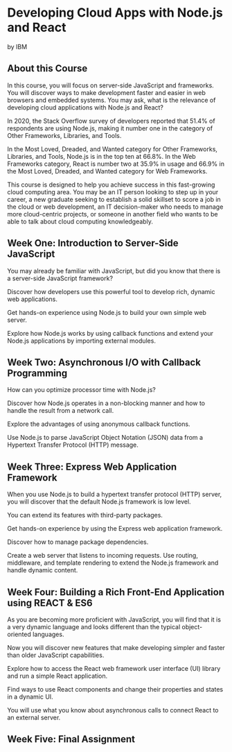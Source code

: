 # Developing Cloud Apps with Node.js and React
by IBM

## About this Course
In this course, you will focus on server-side JavaScript and frameworks. You will discover ways to make development faster and easier in web browsers and embedded systems. You may ask, what is the relevance of developing cloud applications with Node.js and React? 

In 2020, the Stack Overflow survey of developers reported that 51.4% of respondents are using Node.js, making it number one in the category of Other Frameworks, Libraries, and Tools.  

In the Most Loved, Dreaded, and Wanted category for Other Frameworks, Libraries, and Tools, Node.js is in the top ten at 66.8%. In the Web Frameworks category, React is number two at 35.9% in usage and  66.9% in the Most Loved, Dreaded, and Wanted category for Web Frameworks. 

This course is designed to help you achieve success in this fast-growing cloud computing area. You may be an IT person looking to step up in your career,  a new graduate seeking to establish a solid skillset to score a job in the cloud or web development,  an IT decision-maker who needs to manage more cloud-centric projects, or someone in another field who wants to be able to talk about cloud computing knowledgeably.

## Week One: Introduction to Server-Side JavaScript
You may already be familiar with JavaScript, but did you know that there is a server-side JavaScript framework? 

Discover how developers use this powerful tool to develop rich, dynamic web applications. 

Get hands-on experience using Node.js to build your own simple web server.

Explore how Node.js works by using callback functions and extend your Node.js applications by importing external modules.

## Week Two: Asynchronous I/O with Callback Programming
How can you optimize processor time with Node.js? 

Discover how Node.js operates in a non-blocking manner and how to handle the result from a network call. 

Explore the advantages of using anonymous callback functions. 

Use Node.js to parse JavaScript Object Notation (JSON) data from a Hypertext Transfer Protocol (HTTP) message.

## Week Three: Express Web Application Framework
When you use Node.js to build a hypertext transfer protocol (HTTP) server, you will discover that the default Node.js framework is low level. 

You can extend its features with third-party packages. 

Get hands-on experience by using the Express web application framework. 

Discover how to manage package dependencies. 

Create a web server that listens to incoming requests. Use routing, middleware, and template rendering to extend the Node.js framework and handle dynamic content.

## Week Four: Building a Rich Front-End Application using REACT & ES6
As you are becoming more proficient with JavaScript, you will find that it is a very dynamic language and looks different than the typical object-oriented languages. 

Now you will discover new features that make developing simpler and faster than older JavaScript capabilities. 

Explore how to access the React web framework user interface (UI) library and run a simple React application. 

Find ways to use React components and change their properties and states in a dynamic UI. 

You will use what you know about asynchronous calls to connect React to an external server.

## Week Five: Final Assignment
